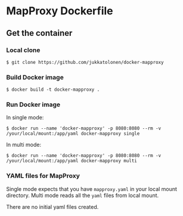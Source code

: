 # MapProxy Dockerfile

## Get the container

### Local clone
```
$ git clone https://github.com/jukkatolonen/docker-mapproxy
```

### Build Docker image
```
$ docker build -t docker-mapproxy .
```

### Run Docker image

In single mode:
```
$ docker run --name 'docker-mapproxy' -p 8080:8080 --rm -v /your/local/mount:/app/yaml docker-mapproxy single
```

In multi mode:
```
$ docker run --name 'docker-mapproxy' -p 8080:8080 --rm -v /your/local/mount:/app/yaml docker-mapproxy multi
```

### YAML files for MapProxy
Single mode expects that you have `mapproxy.yaml` in your local mount directory. Multi mode reads all the `yaml` files from local mount.

There are no initial yaml files created.



